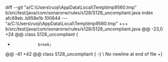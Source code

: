 ﻿diff --git "a/C:\\Users\\ruoji\\AppData\\Local\\Temp\\tmp9560.tmp" b/src/test/java/com/sonarorw/rules/s128/S128_uncompliant.java
index afc69eb..b958e1b 100644
--- "a/C:\\Users\\ruoji\\AppData\\Local\\Temp\\tmp9560.tmp"
+++ b/src/test/java/com/sonarorw/rules/s128/S128_uncompliant.java
@@ -23,0 +24 @@ class S128_uncompliant {
+                break;
@@ -41 +42 @@ class S128_uncompliant {
-}
\ No newline at end of file
+}
